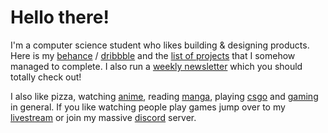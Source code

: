 # Hello there! 

I'm a computer science student who likes building & designing products. Here is my [behance](https://www.behance.net/calatop) / [dribbble](https://dribbble.com/calatop) and the [list of projects](https://github.com/Calatop/Calatop/blob/main/projects.md) that I somehow managed to complete. I also run a [weekly newsletter](https://tanoshi.substack.com/) which you should totally check out!

I also like pizza, watching [anime](https://myanimelist.net/animelist/Calatop), reading [manga](https://myanimelist.net/mangalist/Calatop),  playing [csgo](https://settings.gg/player/279387466) and [gaming](https://steamcommunity.com/id/calatop) in general. If you like watching people play games jump over to my [livestream](https://www.youtube.com/channel/UCIal5uyyIBPUFq5rLkhLqjg) or join my massive [discord](https://discord.com/invite/shfnNRN) server.
